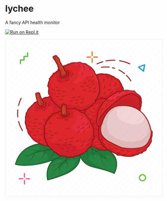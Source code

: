 # lychee
A fancy API health monitor

[![Run on Repl.it](https://repl.it/badge/github/VegetableGarden/lychee)](https://repl.it/github/VegetableGarden/lychee)

<img src="./lychee.png" style="border: 1px solid #eee" />


